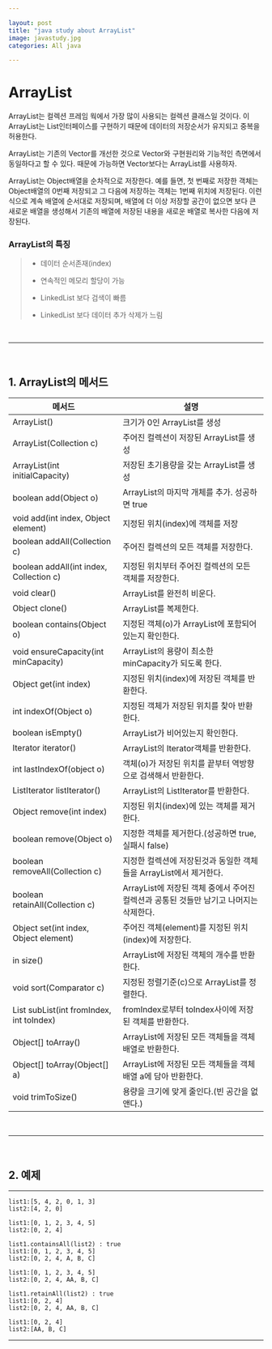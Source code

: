```yaml
---  

layout: post  
title: "java study about ArrayList"  
image: javastudy.jpg  
categories: All java  

---  
```


# ArrayList  

ArrayList는 컬렉션 프레임 웍에서 가장 많이 사용되는 컬렉션 클래스일 것이다. 이 ArrayList는 List인터페이스를 구현하기 때문에 데이터의 저장순서가 유지되고 중복을 허용한다.  

ArrayList는 기존의 Vector를 개선한 것으로 Vector와 구현원리와 기능적인 측면에서 동일하다고 할 수 있다. 때문에 가능하면 Vector보다는 ArrayList를 사용하자.  

ArrayList는 Object배열을 순차적으로 저장한다. 예를 들면, 첫 번째로 저장한 객체는 Object배열의 0번째 저장되고 그 다음에 저장하는 객체는 1번째 위치에 저장된다. 이런식으로 계속 배열에 순서대로 저장되며, 배열에 더 이상 저장할 공간이 없으면 보다 큰 새로운 배열을 생성해서 기존의 배열에 저장된 내용을 새로운 배열로 복사한 다음에 저장된다.  

### ArrayList의 특징

> * 데이터 순서존재(index)  
> 
> * 연속적인 메모리 할당이 가능  
> 
> * LinkedList 보다 검색이 빠름  
> 
> * LinkedList 보다 데이터 추가 삭제가 느림  


<br>  

---  

<br>  


## 1. ArrayList의 메서드

|메서드|설명|  
|--|--|
|ArrayList()|크기가 0인 ArrayList를 생성  
|ArrayList(Collection c)|주어진 컬렉션이 저장된 ArrayList를 생성|  
|ArrayList(int initialCapacity)|저장된 초기용량을 갖는 ArrayList를 생성|  
|boolean add(Object o)|ArrayList의 마지막 개체를 추가. 성공하면 true|  
|void add(int index, Object element)|지정된 위치(index)에 객체를 저장|  
|boolean addAll(Collection c)|주어진 컬렉션의 모든 객체를 저장한다.|  
|boolean addAll(int index, Collection c)|지정된 위치부터 주어진 컬렉션의 모든 객체를 저장한다.|  
|void clear()|ArrayList를 완전히 비운다.|  
|Object clone()|ArrayList를 복제한다.|  
|boolean contains(Object o)|지정된 객체(o)가 ArrayList에 포함되어 있는지 확인한다.|  
|void ensureCapacity(int minCapacity)|ArrayList의 용량이 최소한 minCapacity가 되도록 한다.|  
|Object get(int index)|지정된 위치(index)에 저장된 객체를 반환한다.|  
|int indexOf(Object o)|지정된 객체가 저장된 위치를 찾아 반환한다.|  
|boolean isEmpty()|ArrayList가 비어있는지 확인한다.|  
|Iterator iterator()|ArrayList의 Iterator객체를 반환한다.|  
|int lastIndexOf(object o)|객체(o)가 저장된 위치를 끝부터 역방향으로 검색해서 반환한다.|  
|ListIterator listIterator()|ArrayList의 ListIterator를 반환한다.|  
|Object remove(int index)|지정된 위치(index)에 있는 객체를 제거한다.|  
|boolean remove(Object o)|지정한 객체를 제거한다.(성공하면 true, 실패시 false)|  
|boolean removeAll(Collection c)|지정한 컬렉션에 저장된것과 동일한 객체들을 ArrayList에서 제거한다.|  
|boolean retainAll(Collection c)|ArrayList에 저장된 객체 중에서 주어진 컬렉션과 공통된 것들만 남기고 나머지는 삭제한다.|  
|Object set(int index, Object element)|주어진 객체(element)를 지정된 위치(index)에 저장한다.|  
|in size()|ArrayList에 저장된 객체의 개수를 반환한다.|  
|void sort(Comparator c)|지정된 정렬기준(c)으로 ArrayList를 정렬한다.|  
|List subList(int fromIndex, int toIndex)|fromIndex로부터 toIndex사이에 저장된 객체를 반환한다.|  
|Object[] toArray()|ArrayList에 저장된 모든 객체들을 객체배열로 반환한다.|  
|Object[] toArray(Object[] a)|ArrayList에 저장된 모든 객체들을 객체배열 a에 담아 반환한다.|  
|void trimToSize()|용량을 크기에 맞게 줄인다.(빈 공간을 없앤다.)|  

<br>  

---  

<br>  

## 2. 예제  

---  

<script src="https://gist.github.com/nnlog/b5c5a15f60d84dec90267e3fae7826c6.js"></script>  

```
list1:[5, 4, 2, 0, 1, 3]
list2:[4, 2, 0]

list1:[0, 1, 2, 3, 4, 5]
list2:[0, 2, 4]

list1.containsAll(list2) : true
list1:[0, 1, 2, 3, 4, 5]
list2:[0, 2, 4, A, B, C]

list1:[0, 1, 2, 3, 4, 5]
list2:[0, 2, 4, AA, B, C]

list1.retainAll(list2) : true
list1:[0, 2, 4]
list2:[0, 2, 4, AA, B, C]

list1:[0, 2, 4]
list2:[AA, B, C]
```

---  





